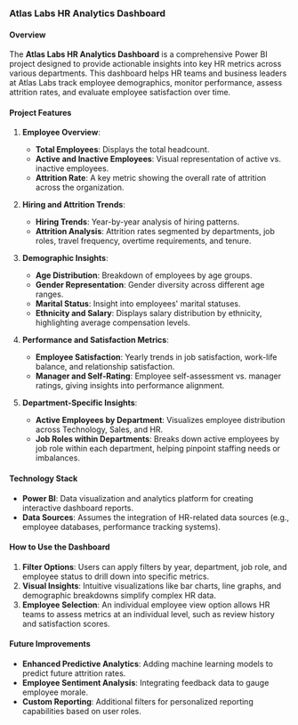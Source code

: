 ### Atlas Labs HR Analytics Dashboard

#### Overview
The **Atlas Labs HR Analytics Dashboard** is a comprehensive Power BI project designed to provide actionable insights into key HR metrics across various departments. This dashboard helps HR teams and business leaders at Atlas Labs track employee demographics, monitor performance, assess attrition rates, and evaluate employee satisfaction over time.

#### Project Features

1. **Employee Overview**:
   - **Total Employees**: Displays the total headcount.
   - **Active and Inactive Employees**: Visual representation of active vs. inactive employees.
   - **Attrition Rate**: A key metric showing the overall rate of attrition across the organization.

2. **Hiring and Attrition Trends**:
   - **Hiring Trends**: Year-by-year analysis of hiring patterns.
   - **Attrition Analysis**: Attrition rates segmented by departments, job roles, travel frequency, overtime requirements, and tenure.
   
3. **Demographic Insights**:
   - **Age Distribution**: Breakdown of employees by age groups.
   - **Gender Representation**: Gender diversity across different age ranges.
   - **Marital Status**: Insight into employees' marital statuses.
   - **Ethnicity and Salary**: Displays salary distribution by ethnicity, highlighting average compensation levels.

4. **Performance and Satisfaction Metrics**:
   - **Employee Satisfaction**: Yearly trends in job satisfaction, work-life balance, and relationship satisfaction.
   - **Manager and Self-Rating**: Employee self-assessment vs. manager ratings, giving insights into performance alignment.

5. **Department-Specific Insights**:
   - **Active Employees by Department**: Visualizes employee distribution across Technology, Sales, and HR.
   - **Job Roles within Departments**: Breaks down active employees by job role within each department, helping pinpoint staffing needs or imbalances.

#### Technology Stack
- **Power BI**: Data visualization and analytics platform for creating interactive dashboard reports.
- **Data Sources**: Assumes the integration of HR-related data sources (e.g., employee databases, performance tracking systems).

#### How to Use the Dashboard
1. **Filter Options**: Users can apply filters by year, department, job role, and employee status to drill down into specific metrics.
2. **Visual Insights**: Intuitive visualizations like bar charts, line graphs, and demographic breakdowns simplify complex HR data.
3. **Employee Selection**: An individual employee view option allows HR teams to assess metrics at an individual level, such as review history and satisfaction scores.

#### Future Improvements
- **Enhanced Predictive Analytics**: Adding machine learning models to predict future attrition rates.
- **Employee Sentiment Analysis**: Integrating feedback data to gauge employee morale.
- **Custom Reporting**: Additional filters for personalized reporting capabilities based on user roles.

